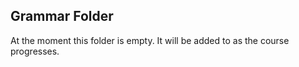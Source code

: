 ## Grammar Folder

At the moment this folder is empty. It will be added to as the course progresses.